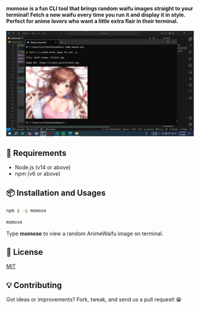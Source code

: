 
#### **momose** is a fun CLI tool that brings random waifu images straight to your terminal! Fetch a new waifu every time you run it and display it in style. Perfect for anime lovers who want a little extra flair in their terminal.

![preview image](./preview.png)

## 🔧 Requirements

- Node.js (v14 or above)
- npm (v6 or above)

## 📦 Installation and Usages

```bash
npm i -g momose
```

```bash
momose
```
Type **momose** to view a random AnimeWaifu image on terminal.

## 📜 License

[MIT](LICENSE)

## 💡 Contributing

Got ideas or improvements? Fork, tweak, and send us a pull request! 😁